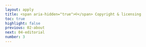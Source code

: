 ```yaml
---
layout: apply
title: <span aria-hidden="true">©</span> Copyright & licensing
toc: true
highlight: false
previous: 02-about
next: 04-editorial
number: 3
---
```

